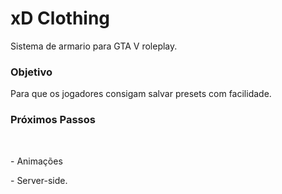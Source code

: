 <h1>xD Clothing</h1>

<p>Sistema de armario para GTA V roleplay.</p>


<h3>Objetivo</h3>

<p>Para que os jogadores consigam salvar presets com facilidade.</p>

<h3>Próximos Passos</h3>
<br>

<p>- Animações</p>
<p>- Server-side.</p>
